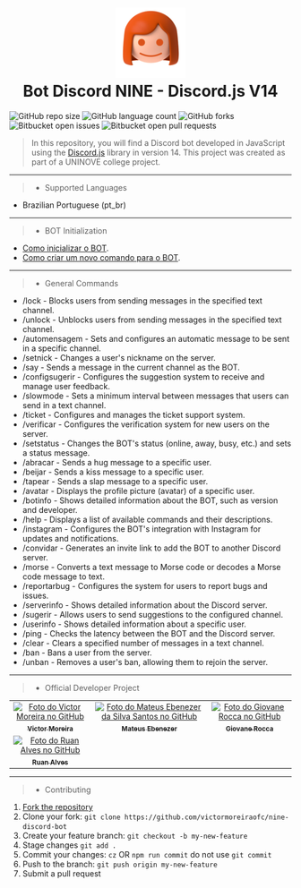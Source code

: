 <h1 align="center">
  <img src="assets/nine_mini_without_background.png" alt="NINE">
  <br>Bot Discord NINE - Discord.js V14
</h1>

![GitHub repo size](https://img.shields.io/github/repo-size/victormoreiraofc/nine-discord-bot?style=for-the-badge)
![GitHub language count](https://img.shields.io/github/languages/count/victormoreiraofc/nine-discord-bot?style=for-the-badge)
![GitHub forks](https://img.shields.io/github/forks/victormoreiraofc/nine-discord-bot?style=for-the-badge)
![Bitbucket open issues](https://img.shields.io/bitbucket/issues/victormoreiraofc/nine-discord-bot?style=for-the-badge)
![Bitbucket open pull requests](https://img.shields.io/bitbucket/pr-raw/victormoreiraofc/nine-discord-bot?style=for-the-badge)

> In this repository, you will find a Discord bot developed in JavaScript using the [Discord.js](https://github.com/discordjs/discord.js) library in version 14. This project was created as part of a UNINOVE college project.

---

> * Supported Languages

- Brazilian Portuguese (pt_br)

---

> * BOT Initialization

- [Como inicializar o BOT](https://github.com/victormoreiraofc/nine-discord-bot/blob/main/docs/how-start-the-bot.md).
- [Como criar um novo comando para o BOT](https://github.com/victormoreiraofc/nine-discord-bot/blob/main/docs/how-create-new-command.md).

---

> * General Commands

* /lock - Blocks users from sending messages in the specified text channel.
* /unlock - Unblocks users from sending messages in the specified text channel.
* /automensagem - Sets and configures an automatic message to be sent in a specific channel.
* /setnick - Changes a user's nickname on the server.
* /say - Sends a message in the current channel as the BOT.
* /configsugerir - Configures the suggestion system to receive and manage user feedback.
* /slowmode - Sets a minimum interval between messages that users can send in a text channel.
* /ticket - Configures and manages the ticket support system.
* /verificar - Configures the verification system for new users on the server.
* /setstatus - Changes the BOT's status (online, away, busy, etc.) and sets a status message.
* /abracar - Sends a hug message to a specific user.
* /beijar - Sends a kiss message to a specific user.
* /tapear - Sends a slap message to a specific user.
* /avatar - Displays the profile picture (avatar) of a specific user.
* /botinfo - Shows detailed information about the BOT, such as version and developer.
* /help - Displays a list of available commands and their descriptions.
* /instagram - Configures the BOT's integration with Instagram for updates and notifications.
* /convidar - Generates an invite link to add the BOT to another Discord server.
* /morse - Converts a text message to Morse code or decodes a Morse code message to text.
* /reportarbug - Configures the system for users to report bugs and issues.
* /serverinfo - Shows detailed information about the Discord server.
* /sugerir - Allows users to send suggestions to the configured channel.
* /userinfo - Shows detailed information about a specific user.
* /ping - Checks the latency between the BOT and the Discord server.
* /clear - Clears a specified number of messages in a text channel.
* /ban - Bans a user from the server.
* /unban - Removes a user's ban, allowing them to rejoin the server.

---

> * Official Developer Project

<table>
  <tr>
    <td align="center">
      <a href="https://github.com/victormoreiraofc">
        <img src="https://avatars.githubusercontent.com/u/121199565?v=4" width="100px;" alt="Foto do Victor Moreira no GitHub"/><br>
        <sub>
          <b>Victor Moreira</b>
        </sub>
      </a>
    </td>
    <td align="center">
      <a href="https://github.com/Mateus-Ebenezer">
        <img src="https://avatars.githubusercontent.com/u/143097497?v=4" width="100px;" alt="Foto do Mateus Ebenezer da Silva Santos no GitHub"/><br>
        <sub>
          <b>Mateus Ebenezer</b>
        </sub>
      </a>
    </td>
     <td align="center">
      <a href="https://github.com/GiovaneRocca03">
        <img src="https://avatars.githubusercontent.com/u/108840776?v=4" width="100px;" alt="Foto do Giovane Rocca no GitHub"/><br>
        <sub>
          <b>Giovane Rocca</b>
        </sub>
      </a>
    </td>
  </tr>
   <td align="center">
      <a href="https://github.com/RuanAlvesz">
        <img src="https://avatars.githubusercontent.com/u/126029084?v=4" width="100px;" alt="Foto do Ruan Alves no GitHub"/><br>
        <sub>
          <b>Ruan Alves</b>
        </sub>
      </a>
    </td>
  </tr>
</table>

---

> * Contributing

1. [Fork the repository](https://github.com/victormoreiraofc/nine-discord-bot/fork)
2. Clone your fork: `git clone https://github.com/victormoreiraofc/nine-discord-bot`
3. Create your feature branch: `git checkout -b my-new-feature`
4. Stage changes `git add .`
5. Commit your changes: `cz` OR `npm run commit` do not use `git commit`
6. Push to the branch: `git push origin my-new-feature`
7. Submit a pull request

